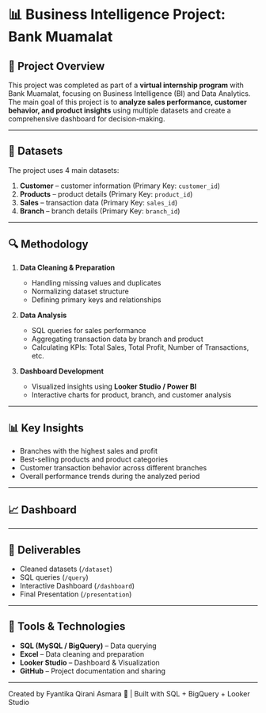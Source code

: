 # 📊 Business Intelligence Project: Bank Muamalat

## 📌 Project Overview
This project was completed as part of a **virtual internship program** with Bank Muamalat, focusing on Business Intelligence (BI) and Data Analytics.  
The main goal of this project is to **analyze sales performance, customer behavior, and product insights** using multiple datasets and create a comprehensive dashboard for decision-making.

---

## 📂 Datasets
The project uses 4 main datasets:
1. **Customer** – customer information (Primary Key: `customer_id`)
2. **Products** – product details (Primary Key: `product_id`)
3. **Sales** – transaction data (Primary Key: `sales_id`)
4. **Branch** – branch details (Primary Key: `branch_id`)

---

## 🔍 Methodology
1. **Data Cleaning & Preparation**
   - Handling missing values and duplicates
   - Normalizing dataset structure
   - Defining primary keys and relationships  

2. **Data Analysis**
   - SQL queries for sales performance  
   - Aggregating transaction data by branch and product  
   - Calculating KPIs: Total Sales, Total Profit, Number of Transactions, etc.  

3. **Dashboard Development**
   - Visualized insights using **Looker Studio / Power BI**
   - Interactive charts for product, branch, and customer analysis  

---

## 📊 Key Insights
- Branches with the highest sales and profit  
- Best-selling products and product categories  
- Customer transaction behavior across different branches  
- Overall performance trends during the analyzed period  

---

## 📈 Dashboard

---

## 🎯 Deliverables
- Cleaned datasets (`/dataset`)  
- SQL queries (`/query`)  
- Interactive Dashboard (`/dashboard`)  
- Final Presentation (`/presentation`)  

---

## 🚀 Tools & Technologies
- **SQL (MySQL / BigQuery)** – Data querying  
- **Excel** – Data cleaning and preparation  
- **Looker Studio** – Dashboard & Visualization  
- **GitHub** – Project documentation and sharing  

---

Created by Fyantika Qirani Asmara 🌟 | Built with SQL + BigQuery + Looker Studio
